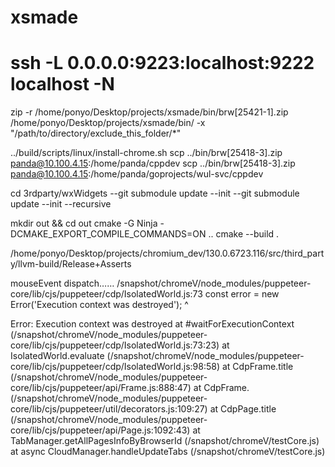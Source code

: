 # xsmade
# ssh -L 0.0.0.0:9223:localhost:9222 localhost -N


zip -r /home/ponyo/Desktop/projects/xsmade/bin/brw[25421-1].zip /home/ponyo/Desktop/projects/xsmade/bin/ -x "/path/to/directory/exclude_this_folder/*"

../build/scripts/linux/install-chrome.sh
scp ../bin/brw[25418-3].zip panda@10.100.4.15:/home/panda/cppdev
scp ../bin/brw[25418-3].zip panda@10.100.4.15:/home/panda/goprojects/wul-svc/cppdev

cd 3rdparty/wxWidgets
--git submodule update --init
--git submodule update --init --recursive

mkdir out && cd out
cmake -G Ninja -DCMAKE_EXPORT_COMPILE_COMMANDS=ON ..
cmake --build .


/home/ponyo/Desktop/projects/chromium_dev/130.0.6723.116/src/third_party/llvm-build/Release+Asserts



mouseEvent dispatch……
/snapshot/chromeV/node_modules/puppeteer-core/lib/cjs/puppeteer/cdp/IsolatedWorld.js:73
        const error = new Error('Execution context was destroyed');
                      ^

Error: Execution context was destroyed
    at #waitForExecutionContext (/snapshot/chromeV/node_modules/puppeteer-core/lib/cjs/puppeteer/cdp/IsolatedWorld.js:73:23)
    at IsolatedWorld.evaluate (/snapshot/chromeV/node_modules/puppeteer-core/lib/cjs/puppeteer/cdp/IsolatedWorld.js:98:58)
    at CdpFrame.title (/snapshot/chromeV/node_modules/puppeteer-core/lib/cjs/puppeteer/api/Frame.js:888:47)
    at CdpFrame.<anonymous> (/snapshot/chromeV/node_modules/puppeteer-core/lib/cjs/puppeteer/util/decorators.js:109:27)
    at CdpPage.title (/snapshot/chromeV/node_modules/puppeteer-core/lib/cjs/puppeteer/api/Page.js:1092:43)
    at TabManager.getAllPagesInfoByBrowserId (/snapshot/chromeV/testCore.js)
    at async CloudManager.handleUpdateTabs (/snapshot/chromeV/testCore.js)

